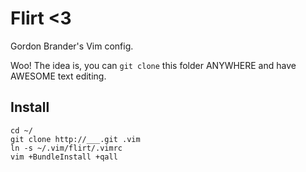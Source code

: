 Flirt <3
========

Gordon Brander's Vim config.

Woo! The idea is, you can `git clone` this folder ANYWHERE and have AWESOME text editing.

Install
-------

    cd ~/
    git clone http://___.git .vim
    ln -s ~/.vim/flirt/.vimrc
    vim +BundleInstall +qall
